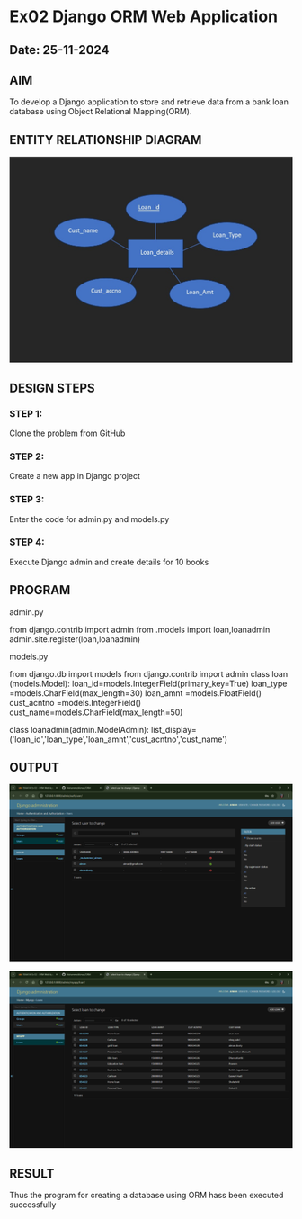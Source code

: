 # Ex02 Django ORM Web Application
## Date: 25-11-2024

## AIM
To develop a Django application to store and retrieve data from a bank loan database using Object Relational Mapping(ORM).

## ENTITY RELATIONSHIP DIAGRAM

![alt text](<WhatsApp Image 2024-11-22 at 09.39.08_499bf118.jpg>)

## DESIGN STEPS

### STEP 1:
Clone the problem from GitHub

### STEP 2:
Create a new app in Django project

### STEP 3:
Enter the code for admin.py and models.py

### STEP 4:
Execute Django admin and create details for 10 books

## PROGRAM

admin.py

from django.contrib import admin
from .models import loan,loanadmin
admin.site.register(loan,loanadmin)

models.py

from django.db import models
from django.contrib import admin
class loan (models.Model):
    loan_id=models.IntegerField(primary_key=True)
    loan_type =models.CharField(max_length=30)
    loan_amnt =models.FloatField()
    cust_acntno =models.IntegerField()
    cust_name=models.CharField(max_length=50)
 
class loanadmin(admin.ModelAdmin):
    list_display=('loan_id','loan_type','loan_amnt','cust_acntno','cust_name')

## OUTPUT

![alt text](<Screenshot 2024-11-25 103957.png>)

![alt text](<Screenshot 2024-11-25 104009.png>)

## RESULT
Thus the program for creating a database using ORM hass been executed successfully
